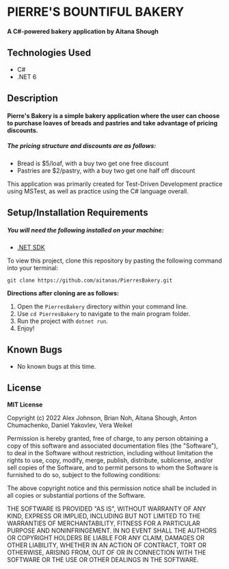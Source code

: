 # PIERRE'S BOUNTIFUL BAKERY

#### A C#-powered bakery application by Aitana Shough

## Technologies Used

* C#
* .NET 6

## Description

#### Pierre's Bakery is a simple bakery application where the user can choose to purchase loaves of breads and pastries and take advantage of pricing discounts. 

##### The pricing structure and discounts are as follows:
* Bread is $5/loaf, with a buy two get one free discount
* Pastries are $2/pastry, with a buy two get one half off discount

This application was primarily created for Test-Driven Development practice using MSTest, as well as practice using the C# language overall.

## Setup/Installation Requirements

##### You will need the following installed on your machine:
* [.NET SDK](https://dotnet.microsoft.com/en-us/download/dotnet/6.0)

To view this project, clone this repository by pasting the following command into your terminal:
```
git clone https://github.com/aitanas/PierresBakery.git
```
**Directions after cloning are as follows:**
1. Open the `PierresBakery` directory within your command line.
2. Use `cd PierresBakery` to navigate to the main program folder.
3. Run the project with `dotnet run`.
4. Enjoy!

## Known Bugs

* No known bugs at this time.

## License

**MIT License**

Copyright (c) 2022 Alex Johnson, Brian Noh, Aitana Shough, Anton Chumachenko, Daniel Yakovlev, Vera Weikel

Permission is hereby granted, free of charge, to any person obtaining a copy
of this software and associated documentation files (the "Software"), to deal
in the Software without restriction, including without limitation the rights
to use, copy, modify, merge, publish, distribute, sublicense, and/or sell
copies of the Software, and to permit persons to whom the Software is
furnished to do so, subject to the following conditions:

The above copyright notice and this permission notice shall be included in all
copies or substantial portions of the Software.

THE SOFTWARE IS PROVIDED "AS IS", WITHOUT WARRANTY OF ANY KIND, EXPRESS OR IMPLIED, 
INCLUDING BUT NOT LIMITED TO THE WARRANTIES OF MERCHANTABILITY, FITNESS FOR A PARTICULAR 
PURPOSE AND NONINFRINGEMENT. IN NO EVENT SHALL THE AUTHORS OR COPYRIGHT HOLDERS 
BE LIABLE FOR ANY CLAIM, DAMAGES OR OTHER LIABILITY, WHETHER IN AN ACTION OF CONTRACT,
TORT OR OTHERWISE, ARISING FROM, OUT OF OR IN CONNECTION WITH THE SOFTWARE OR THE USE
OR OTHER DEALINGS IN THE SOFTWARE.